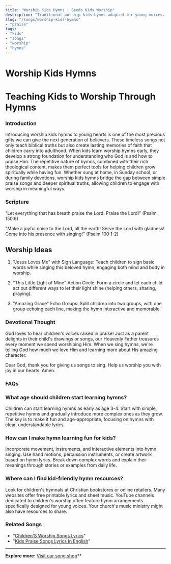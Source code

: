 ```yaml
---
title: "Worship Kids Hymns | Seeds Kids Worship"
description: "Traditional worship kids hymns adapted for young voices. Classic Christian music introducing children to timeless worship."
slug: "/songs/worship-kids-hymns"
- "praise"
tags:
- "kids"
- "songs"
- "worship"
- "hymns"
---
```


# Worship Kids Hymns

# Teaching Kids to Worship Through Hymns

### Introduction
Introducing worship kids hymns to young hearts is one of the most precious gifts we can give the next generation of believers. These timeless songs not only teach biblical truths but also create lasting memories of faith that children carry into adulthood. When kids learn worship hymns early, they develop a strong foundation for understanding who God is and how to praise Him. The repetitive nature of hymns, combined with their rich theological content, makes them perfect tools for helping children grow spiritually while having fun. Whether sung at home, in Sunday school, or during family devotions, worship kids hymns bridge the gap between simple praise songs and deeper spiritual truths, allowing children to engage with worship in meaningful ways.

### Scripture
"Let everything that has breath praise the Lord. Praise the Lord!" (Psalm 150:6)

"Make a joyful noise to the Lord, all the earth! Serve the Lord with gladness! Come into his presence with singing!" (Psalm 100:1-2)

## Worship Ideas
1. "Jesus Loves Me" with Sign Language: Teach children to sign basic words while singing this beloved hymn, engaging both mind and body in worship.

2. "This Little Light of Mine" Action Circle: Form a circle and let each child act out different ways to let their light shine (helping others, sharing, praying).

3. "Amazing Grace" Echo Groups: Split children into two groups, with one group echoing each line, making the hymn interactive and memorable.

### Devotional Thought
God loves to hear children's voices raised in praise! Just as a parent delights in their child's drawings or songs, our Heavenly Father treasures every moment we spend worshiping Him. When we sing hymns, we're telling God how much we love Him and learning more about His amazing character.

Dear God, thank you for giving us songs to sing. Help us worship you with joy in our hearts. Amen.

### FAQs

### What age should children start learning hymns?
Children can start learning hymns as early as age 3-4. Start with simple, repetitive hymns and gradually introduce more complex ones as they grow. The key is to make it fun and age-appropriate, focusing on hymns with clear, understandable lyrics.

### How can I make hymn learning fun for kids?
Incorporate movement, instruments, and interactive elements into hymn singing. Use hand motions, percussion instruments, or create artwork based on hymn lyrics. Break down complex words and explain their meanings through stories or examples from daily life.

### Where can I find kid-friendly hymn resources?
Look for children's hymnals at Christian bookstores or online retailers. Many websites offer free printable lyrics and sheet music. YouTube channels dedicated to children's worship often feature hymn arrangements specifically designed for young voices. Your church's music ministry might also have resources to share.

### Related Songs

- "[Children'S Worship Songs Lyrics](/songs/children-s-worship-songs-lyrics/)"
- "[Kids Praise Songs Lyrics In English](/songs/kids-praise-songs-lyrics-in-english/)"

---

**Explore more:** [Visit our song shop](https://seedskidsworship.com/shop)**

<!-- Schema Markup -->
<script type="application/ld+json">
{
  "@context": "https://schema.org",
  "@type": "MusicRecording",
  "name": "Worship Kids Hymns",
  "byArtist": {
    "@type": "MusicGroup",
    "name": "Seeds Kids Worship"
  },
  "isFamilyFriendly": true,
  "url": "https://seedskidsworship.com/songs/worship-kids-hymns/"
}
</script>